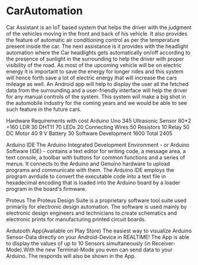 # CarAutomation
Car Assistant is an IoT based system that helps the driver with the judgment of the vehicles moving in the front and back of his vehicle. It also provides the feature of automatic air conditioning control as per the temperature present inside the car. The next assistance is it provides with the headlight automation where the Car headlights gets automatically on/off according to the presence of sunlight in the surrounding to help the driver with proper visibility of the road. As most of the upcoming vehicle will be on electric energy it is important to save the energy for longer rides and this system will hence forth save a lot of electric energy that will increase the cars mileage as well. An Android app will help to display the user all the fetched data from the surrounding and a user-friendly interface will help the driver for any manual controls of the system. This system will make a big shot in the automobile industry for the coming years and we would be able to see such feature in the future cars.

Hardware Requirements with cost
Arduino Uno 345
Ultrasonic Sensor 80*2 =160
LDR 30
DHT11 70
LEDs 20
Connecting Wires 50
Resistors 10
Relay 50
DC Motor 40
9 V Battery 30
Software Development 1600
Total 2405

Arduino IDE
The Arduino Integrated Development Environment - or Arduino Software (IDE) - contains a text editor for writing code, a message area, a text console, a toolbar with buttons for common functions and a series of menus. It connects to the Arduino and Genuino hardware to upload programs and communicate with them. The Arduino IDE employs the program avrdude to convert the executable code into a text file in hexadecimal encoding that is loaded into the Arduino board by a loader program in the board's firmware.

Proteus
The Proteus Design Suite is a proprietary software tool suite used primarily for electronic design automation. The software is used mainly by electronic design engineers and technicians to create schematics and electronic prints for manufacturing printed circuit boards.

Ardutooth App(Available on Play Store)
The easiest way to visualize Arduino Sensor-Data directly on your Android-Device in REALTIME! The App is able to display the values of up to 10 Sensors simultaneously (in Receiver-Mode).With the new Terminal-Mode you even can send data to your Arduino. The responds will also be shown in the App.
